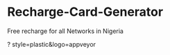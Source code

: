 # Recharge-Card-Generator

Free recharge for all Networks in Nigeria

? style=plastic&logo=appveyor
